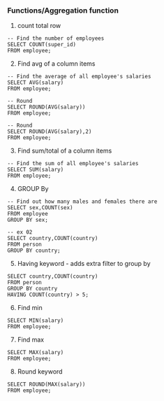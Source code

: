 ### Functions/Aggregation function

1. count total row

```
-- Find the number of employees
SELECT COUNT(super_id)
FROM employee;
```

2. Find avg of a column items

```
-- Find the average of all employee's salaries
SELECT AVG(salary)
FROM employee;

-- Round
SELECT ROUND(AVG(salary))
FROM employee;

-- Round
SELECT ROUND(AVG(salary),2)
FROM employee;
```

3. Find sum/total of a column items

```
-- Find the sum of all employee's salaries
SELECT SUM(salary)
FROM employee;
```

4. GROUP By

```
-- Find out how many males and females there are
SELECT sex,COUNT(sex)
FROM employee
GROUP BY sex;

-- ex 02
SELECT country,COUNT(country) 
FROM person 
GROUP BY country;
```

5. Having keyword - adds extra filter to group by
```
SELECT country,COUNT(country) 
FROM person 
GROUP BY country 
HAVING COUNT(country) > 5;
```

6. Find min

```
SELECT MIN(salary)
FROM employee;
```

7. Find max

```
SELECT MAX(salary)
FROM employee;
```

8. Round keyword
```
SELECT ROUND(MAX(salary))
FROM employee;
```